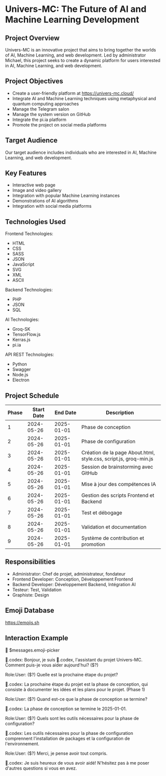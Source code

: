 Univers-MC: The Future of AI and Machine Learning Development
=================================================================

Project Overview
----------------

Univers-MC is an innovative project that aims to bring together the worlds of AI, Machine Learning, and web development. Led by administrator Michael, this project seeks to create a dynamic platform for users interested in AI, Machine Learning, and web development.

Project Objectives
-----------------

* Create a user-friendly platform at <https://univers-mc.cloud/>
* Integrate AI and Machine Learning techniques using metaphysical and quantum computing approaches
* Manage the Telegram salon
* Manage the system version on GitHub
* Integrate the pi.ia platform
* Promote the project on social media platforms

Target Audience
---------------

Our target audience includes individuals who are interested in AI, Machine Learning, and web development.

Key Features
------------

* Interactive web page
* Image and video gallery
* Integration with popular Machine Learning instances
* Demonstrations of AI algorithms
* Integration with social media platforms

Technologies Used
-----------------

Frontend Technologies:

* HTML
* CSS
* SASS
* JSON
* JavaScript
* SVG
* XML
* ASCII

Backend Technologies:

* PHP
* JSON
* SQL

AI Technologies:

* Groq-SK
* TensorFlow.js
* Kerras.js
* pi.ia

API REST Technologies:

* Python
* Swagger
* Node.js
* Electron

Project Schedule
---------------

| Phase | Start Date | End Date | Description |
| --- | --- | --- | --- |
| 1 | 2024-05-26 | 2025-01-01 | Phase de conception |
| 2 | 2024-05-26 | 2025-01-01 | Phase de configuration |
| 3 | 2024-05-26 | 2025-01-01 | Création de la page About.html, style.css, script.js, groq-min.js |
| 4 | 2024-05-26 | 2025-01-01 | Session de brainstorming avec GitHub |
| 5 | 2024-05-26 | 2025-01-01 | Mise à jour des compétences IA |
| 6 | 2024-05-26 | 2025-01-01 | Gestion des scripts Frontend et Backend |
| 7 | 2024-05-26 | 2025-01-01 | Test et débogage |
| 8 | 2024-05-26 | 2025-01-01 | Validation et documentation |
| 9 | 2024-05-26 | 2025-01-01 | Système de contribution et promotion |

Responsibilities
---------------

* Administrator: Chef de projet, administrateur, fondateur
* Frontend Developer: Conception, Développement Frontend
* Backend Developer: Développement Backend, Intégration AI
* Testeur: Test, Validation
* Graphiste: Design

Emoji Database
------------

<https://emojis.sh>

Interaction Example
------------------

💬 $messages.emoji-picker

📔.codex: Bonjour, je suis 📔.codex, l'assistant du projet Univers-MC. Comment puis-je vous aider aujourd'hui? ($?)

Role:User: ($?) Quelle est la prochaine étape du projet?

📔.codex: La prochaine étape du projet est la phase de conception, qui consiste à documenter les idées et les plans pour le projet. (Phase 1)

Role:User: ($?) Quand est-ce que la phase de conception se termine?

📔.codex: La phase de conception se termine le 2025-01-01.

Role:User: ($?) Quels sont les outils nécessaires pour la phase de configuration?

📔.codex: Les outils nécessaires pour la phase de configuration comprennent l'installation de packages et la configuration de l'environnement.

Role:User: ($?) Merci, je pense avoir tout compris.

📔.codex: Je suis heureux de vous avoir aidé! N'hésitez pas à me poser d'autres questions si vous en avez.